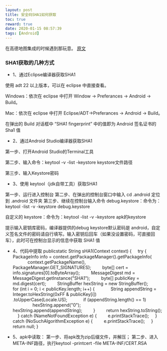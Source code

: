 ```yaml
---
layout: post
title: 安全码SHA1如何获取
toc: true
reward: true
date: 2020-01-15 08:57:39
tags: [Android]
---
```

在高德地图集成的时候遇到那玩意。
[原文](https://blog.csdn.net/qq_33704095/article/details/80861146)
### SHA1获取的几种方式
* 1、通过Eclipse编译器获取SHA1

使用 adt 22 以上版本，可以在 eclipse 中直接查看。

Windows：依次在 eclipse 中打开 Window -> Preferances -> Android -> Build。

Mac：依次在 eclipse 中打开 Eclipse/ADT->Preferances -> Android -> Build。

在弹出的 Build 对话框中 “SHA1 fingerprint” 中的值即为 Android 签名证书的 Sha1 值

<!-- more -->
* 2、通过Android Studio编译器获取SHA1

第一步、打开Android Studio的Terminal工具

第二步、输入命令：keytool -v -list -keystore keystore文件路径

第三步、输入Keystore密码

* 3、使用 keytool（jdk自带工具）获取SHA1

第一步、运行进入控制台
第二步、在弹出的控制台窗口中输入 cd .android 定位到 .android 文件夹
第三步、继续在控制台输入命令
debug.keystore：命令为：keytool -list -v -keystore debug.keystore

自定义的 keystore：命令为：keytool -list -v -keystore apk的keystore

提示输入密钥库密码，编译器提供的debug keystore默认密码是 android，自定义签名文件的密码请自行填写。输入密钥后回车（如果没设置密码，可直接回车），此时可在控制台显示的信息中获取 SHA1 值

* 4、代码中提取
publicstatic String sHA1(Context context) {
    try {
        PackageInfo info = context.getPackageManager().getPackageInfo(
            context.getPackageName(), PackageManager.GET_SIGNATURES);
        byte[] cert = info.signatures[0].toByteArray();
        MessageDigest md = MessageDigest.getInstance("SHA1");
        byte[] publicKey = md.digest(cert);
        StringBuffer hexString = new StringBuffer();
        for (int i = 0; i < publicKey.length; i++) {
            String appendString = Integer.toHexString(0xFF & publicKey[i])
                .toUpperCase(Locale.US);
            if (appendString.length() == 1)
                hexString.append("0");
            hexString.append(appendString);
        }
        return hexString.toString();
    } catch (NameNotFoundException e) {
        e.printStackTrace();
    } catch (NoSuchAlgorithmException e) {
        e.printStackTrace();
    }
    return null;
}

* 5、apk中读取：
第一步、将apk改为zip后缀文件，并解压；
第二步、进入META-INF路径，执行keytool -printcert -file META-INF/CERT.RSA